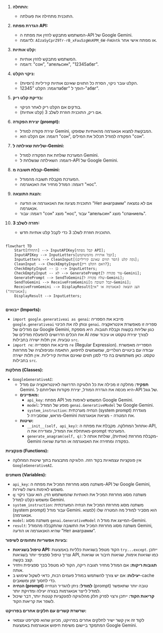 ## <algorithm>

1. **התחלה:**
   - התוכנית מתחילה את פעולתה.
   
2. **הגדרת מפתח API:**
    - המשתמש מתבקש להזין את מפתח ה-API של Google Gemini.
    - לדוגמה: `AIzaSyCprZ9Tr-rB_xFau5zgWsKPM_6W-FmUntk` או מפתח אישי אחר.

3. **קלט אותיות:**
   - המשתמש מתבקש להזין אותיות.
   - דוגמה: "сон", "апельсин", "12345абвг".
   
4. **ניקוי הקלט:**
    - הקלט עובר ניקוי, הסרת כל התווים שאינם אותיות קיריליות (רוסיות).
    - דוגמה: הקלט "12345абвг" הופך ל-"абвг".
    
5. **בדיקת קלט ריק:**
   - בודקים אם הקלט ריק לאחר הניקוי.
   - אם ריק, התוכנית חוזרת לשלב 3 (קלט אותיות).
    
6. **יצירת הפקודה (prompt):**
   - יצירת פקודה למודל Gemini, המבקשת למצוא אנאגרמה מהאותיות שסופקו.
   - דוגמה: אם הקלט הוא "сон", הפקודה למודל תכלול את המילים "сон".
    
7. **שליחת שאילתה ל-Gemini:**
    - המערכת שולחת את הפקודה למודל Gemini.
    - דוגמה: השאילתה שנשלחת ל-API של Google Gemini.
   
8. **קבלת תשובה מ-Gemini:**
    - המערכת מקבלת תשובה מהמודל.
    - דוגמה: המודל מחזיר את האנאגרמה "нос".
    
9. **הצגת התוצאה:**
    - התוכנית מציגה את האנאגרמה או הודעה "Нет анаграмм" אם לא נמצאה אנאגרמה.
    - דוגמה: עבור "сон" מוצג "нос", עבור "апельсин" מוצג "спаниель".
    
10. **חזרה לשלב 3:**
    - התוכנית חוזרת לשלב 3 כדי לקבל קלט אותיות חדש.

## <mermaid>

```mermaid
flowchart TD
    Start[התחלה] --> InputAPIKey[קבל מפתח API];
    InputAPIKey --> InputLetters[קבל אותיות מהמשתמש];
    InputLetters --> CleanInput[נקה קלט (הסר תווים שאינם קיריליים)];
    CleanInput --> CheckEmptyInput{האם הקלט ריק?};
    CheckEmptyInput -- כן --> InputLetters;
    CheckEmptyInput -- לא --> GeneratePrompt[צור פקודה ל-Gemini];
    GeneratePrompt --> SendToGemini[שלח פקודה ל-Gemini];
    SendToGemini --> ReceiveFromGemini[קבל תשובה מ-Gemini];
    ReceiveFromGemini --> DisplayResult[הצג תוצאה (אנאגרמה או "אין אנאגרמה")];
    DisplayResult --> InputLetters;
```

## <explanation>

**ייבואים (Imports):**

*   `import google.generativeai as genai`: מייבא את הספריה `google.generativeai` ונותן לה את הכינוי `genai`. ספריה זו מאפשרת אינטראקציה עם מודלים של Google Gemini, כגון שליחת בקשות וקבלת תגובות. היא מספקת את הכלים הדרושים להפעלת מודלים של AI לצורך יצירת טקסט או עיבוד שפה טבעית. אין תלות ישירה בחבילות `src`.
*   `import re`: מייבא את הספרייה `re` (Regular Expression). הספרייה מאפשרת עבודה עם ביטויים רגולריים, שמשמשים לחיפוש, התאמה ומניפולציה של מחרוזות טקסט. כאן משתמשים בה כדי לסנן תווים שאינם אותיות קיריליות. אין תלות ישירה בחבילות `src`.

**מחלקות (Classes):**

*   `GoogleGenerativeAI`:
    *   **תפקיד:** מחלקה זו מכילה את כל הלוגיקה הדרושה לאינטראקציה עם מודל Gemini. היא מכסה את הגדרת המודל, יצירת פקודות ושליחתם ל-API של גוגל. 
    *   **מאפיינים:**
        *  `api_key`: מפתח API המשמש לאימות מול Google Gemini.
        *  `model`: מופע של המודל `genai.GenerativeModel` של Google Gemini.
        * `system_instruction`: הנחיה מערכתית (system prompt) מוגדרת מראש, שמסבירה ל-Gemini את המטרה - מציאת אנאגרמות.
    *   **שיטות:**
        *   `__init__(self, api_key)`: אתחול המחלקה. מקבלת את מפתח ה-API, מאתחלת את המודל, ומגדירה את ה-prompt המערכתי.
        *   `generate_anagram(self, q)`: מקבלת מחרוזת (אותיות), שולחת אותה ל-Gemini כפקודה ומחזירה את האנאגרמה או הודעת שגיאה.

**פונקציות (Functions):**

*  אין פונקציות עצמאיות בקוד הזה. הלוגיקה מתבצעת בתוך שיטות המחלקה `GoogleGenerativeAI`.

**משתנים (Variables):**

*   `api_key`: משתנה מסוג מחרוזת המכיל את מפתח ה-API של Google Gemini, משמש לאימות גישה לשירות.
*   `q`: משתנה מסוג מחרוזת המכיל את האותיות שהמשתמש הזין. הוא עובר ניקוי ומשמש כקלט למודל Gemini.
*   `system_instruction`: משתנה מסוג מחרוזת המכיל את הנחיה המערכתית (system prompt) עבור מודל Gemini. הוא מסביר למודל מה המטרה שלו (למצוא אנאגרמה).
*   `model`: משתנה מסוג `genai.GenerativeModel` המייצג את מודל ה-Gemini.
*  `result`: משתנה מסוג מחרוזת המכיל את התשובה שהתקבלה מהמודל Gemini, שהיא האנאגרמה או הודעה "Нет анаграмм".

**בעיות אפשריות ותחומים לשיפור:**

*   **טיפול בשגיאות API:** הקוד מטפל בשגיאות כלליות באמצעות `try...except`. ייתכן וצריך טיפול ספציפי יותר בשגיאות API, כמו שגיאות אימות, שגיאות חיבור או שגיאות קצב בקשה.
*   **תגובות ריקות:** אם המודל מחזיר תגובה ריקה, הקוד לא מטפל בכך ספציפית ויחזיר אותה.
*   **יעילות:** אם יש צורך להשתמש במודל פעמים רבות, כדאי לשקול שימוש ב-cache כדי לחסוך זמן ומשאבים.
*   **הנחיה (prompt) למודל:** ניתן להגדיר הנחייה (prompt) טובה יותר שתאפשר למודל לייצר אנאגרמות בצורה יעילה ומדויקת יותר.
*   **קריאות הקוד:** ייתכן ורצוי לפרק חלק מהלוגיקה לפונקציות קטנות יותר, דבר שיכול לשפר את קריאות הקוד.

**שרשרת קשרים עם חלקים אחרים בפרויקט:**
* לקוד זה אין קשר ישיר לחלקים אחרים בפרויקט, מכיוון שהוא סקריפט עצמאי המתמקד ביישום משימת חיפוש אנאגרמות באמצעות Google Gemini.
